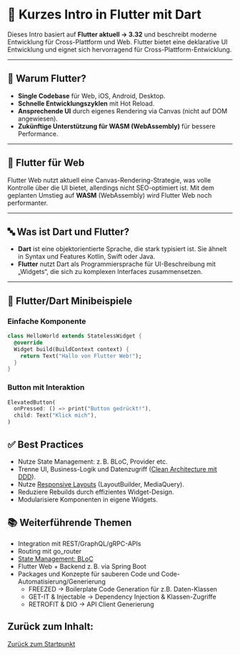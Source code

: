 # 🎯 Kurzes Intro in Flutter mit Dart

Dieses Intro basiert auf **Flutter aktuell -> 3.32** und beschreibt moderne Entwicklung für Cross-Plattform und Web. 
Flutter 
bietet eine deklarative UI Entwicklung und eignet sich hervorragend für Cross-Plattform-Entwicklung.

---

## 🚀 Warum Flutter?

- **Single Codebase** für Web, iOS, Android, Desktop.
- **Schnelle Entwicklungszyklen** mit Hot Reload.
- **Ansprechende UI** durch eigenes Rendering via Canvas (nicht auf DOM angewiesen).
- **Zukünftige Unterstützung für WASM (WebAssembly)** für bessere Performance.

---

## 🎯 Flutter für Web

Flutter Web nutzt aktuell eine Canvas-Rendering-Strategie, was volle Kontrolle über die UI bietet, allerdings nicht SEO-optimiert ist. Mit dem geplanten Umstieg auf **WASM** (WebAssembly) wird Flutter Web noch performanter.

---

## 🔤 Was ist Dart und Flutter?

- **Dart** ist eine objektorientierte Sprache, die stark typisiert ist. Sie ähnelt in Syntax und Features Kotlin, Swift oder Java.
- **Flutter** nutzt Dart als Programmiersprache für UI-Beschreibung mit „Widgets“, die sich zu komplexen Interfaces 
  zusammensetzen.

---

## 🧪 Flutter/Dart Minibeispiele

### Einfache Komponente

```dart
class HelloWorld extends StatelessWidget {
  @override
  Widget build(BuildContext context) {
    return Text("Hallo von Flutter Web!");
  }
}
```

### Button mit Interaktion
```dart
ElevatedButton(
  onPressed: () => print("Button gedrückt!"),
  child: Text("Klick mich"),
)
```

## ✅ Best Practices
- Nutze State Management: z. B. BLoC, Provider etc.
- Trenne UI, Business-Logik und Datenzugriff ([Clean Architecture mit DDD](CLEAN_ARCHITECTURE.md)).
- Nutze [Responsive Layouts](RESPONSIVE_DESIGN.md) (LayoutBuilder, MediaQuery).
- Reduziere Rebuilds durch effizientes Widget-Design.
- Modularisiere Komponenten in eigene Widgets.


## 📚 Weiterführende Themen
- Integration mit REST/GraphQL/gRPC-APIs
- Routing mit go_router
- [State Management: BLoC](STATEMANAGEMENT_BLOC.md)
- Flutter Web + Backend z. B. via Spring Boot
- Packages und Konzepte für sauberen Code und Code-Automatisierung/Generierung
  - FREEZED -> Boilerplate Code Generation für z.B. Daten-Klassen
  - GET-IT & Injectable -> Dependency Injection & Klassen-Zugriffe
  - RETROFIT & DIO -> API Client Generierung

## Zurück zum Inhalt:
[Zurück zum Startpunkt](../README.md)